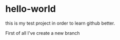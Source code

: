 # hello-world
this is my test project in order to learn github better.

First of all I've create a new branch
